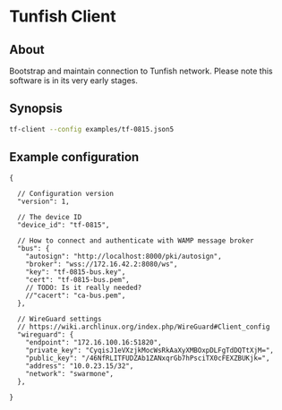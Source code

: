 # Tunfish Client

## About
Bootstrap and maintain connection to Tunfish network.
Please note this software is in its very early stages.

## Synopsis
```bash
tf-client --config examples/tf-0815.json5
```

## Example configuration
```json5
{

  // Configuration version
  "version": 1,

  // The device ID
  "device_id": "tf-0815",

  // How to connect and authenticate with WAMP message broker
  "bus": {
    "autosign": "http://localhost:8000/pki/autosign",
    "broker": "wss://172.16.42.2:8080/ws",
    "key": "tf-0815-bus.key",
    "cert": "tf-0815-bus.pem",
    // TODO: Is it really needed?
    //"cacert": "ca-bus.pem",
  },

  // WireGuard settings
  // https://wiki.archlinux.org/index.php/WireGuard#Client_config
  "wireguard": {
    "endpoint": "172.16.100.16:51820",
    "private_key": "CyqisJ1eVXzjkMocWsRkAaXyXMBOxpDLFgTdDQTtXjM=",
    "public_key": "/46NfRLITFUDZAb1ZANxqrGb7hPsciTX0cFEXZBUKjk=",
    "address": "10.0.23.15/32",
    "network": "swarmone",
  },

}
```
